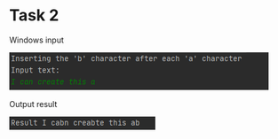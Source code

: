 Task 2
=====================

Windows input 

![](https://github.com/DzmitrySiarheyeu/Epam/blob/main/Third-chapter-of-the-course/Working%20with%20a%20string%20as%20a%20String%20or%20StringBuilder%20object/Task-2/img/1.PNG)

Output result

![](https://github.com/DzmitrySiarheyeu/Epam/blob/main/Third-chapter-of-the-course/Working%20with%20a%20string%20as%20a%20String%20or%20StringBuilder%20object/Task-2/img/2.PNG)
